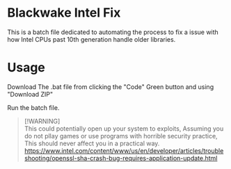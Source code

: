 # Blackwake Intel Fix

This is a batch file dedicated to automating the process to fix a issue with how Intel CPUs past 10th generation handle older libraries.

# Usage
Download The .bat file from clicking the "Code" Green button and using "Download ZIP"

Run the batch file.

> [!WARNING]\
> This could potentially open up your system to exploits, Assuming you do not pllay games or use programs with horrible security practice, This should never affect you in a practical way.
> https://www.intel.com/content/www/us/en/developer/articles/troubleshooting/openssl-sha-crash-bug-requires-application-update.html

